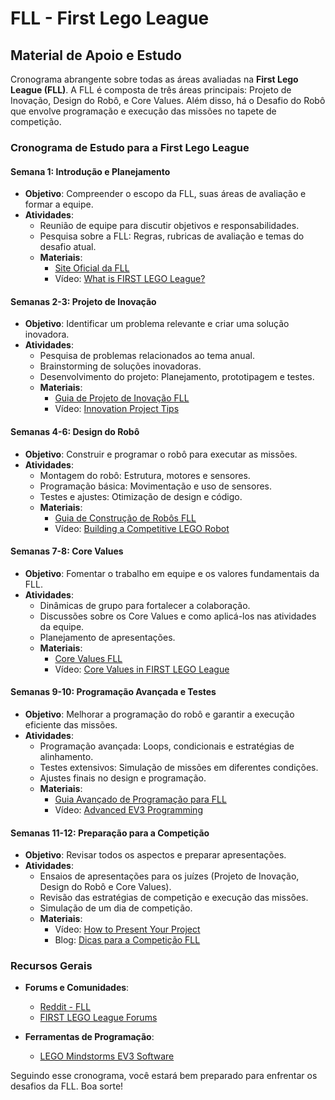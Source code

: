 # FLL - First Lego League

Material de Apoio e Estudo
---

Cronograma abrangente sobre todas as áreas avaliadas na **First Lego League (FLL)**. A FLL é composta de três áreas principais: Projeto de Inovação, Design do Robô, e Core Values. Além disso, há o Desafio do Robô que envolve programação e execução das missões no tapete de competição. 

### Cronograma de Estudo para a First Lego League

#### Semana 1: Introdução e Planejamento

- **Objetivo**: Compreender o escopo da FLL, suas áreas de avaliação e formar a equipe.
- **Atividades**:
  - Reunião de equipe para discutir objetivos e responsabilidades.
  - Pesquisa sobre a FLL: Regras, rubricas de avaliação e temas do desafio atual.
  - **Materiais**:
    - [Site Oficial da FLL](https://www.firstlegoleague.org)
    - Vídeo: [What is FIRST LEGO League?](https://www.youtube.com/watch?v=YlG3STGABVY)

#### Semanas 2-3: Projeto de Inovação

- **Objetivo**: Identificar um problema relevante e criar uma solução inovadora.
- **Atividades**:
  - Pesquisa de problemas relacionados ao tema anual.
  - Brainstorming de soluções inovadoras.
  - Desenvolvimento do projeto: Planejamento, prototipagem e testes.
  - **Materiais**:
    - [Guia de Projeto de Inovação FLL](https://www.firstinspires.org/resource-library/fll/project)
    - Vídeo: [Innovation Project Tips](https://www.youtube.com/watch?v=W4QRjT3QdLQ)

#### Semanas 4-6: Design do Robô

- **Objetivo**: Construir e programar o robô para executar as missões.
- **Atividades**:
  - Montagem do robô: Estrutura, motores e sensores.
  - Programação básica: Movimentação e uso de sensores.
  - Testes e ajustes: Otimização de design e código.
  - **Materiais**:
    - [Guia de Construção de Robôs FLL](https://www.firstinspires.org/resource-library/fll/robot-design)
    - Vídeo: [Building a Competitive LEGO Robot](https://www.youtube.com/watch?v=4W3Aigv2lKA)

#### Semanas 7-8: Core Values

- **Objetivo**: Fomentar o trabalho em equipe e os valores fundamentais da FLL.
- **Atividades**:
  - Dinâmicas de grupo para fortalecer a colaboração.
  - Discussões sobre os Core Values e como aplicá-los nas atividades da equipe.
  - Planejamento de apresentações.
  - **Materiais**:
    - [Core Values FLL](https://www.firstinspires.org/resource-library/fll/core-values)
    - Vídeo: [Core Values in FIRST LEGO League](https://www.youtube.com/watch?v=GJOShoHiKDE)

#### Semanas 9-10: Programação Avançada e Testes

- **Objetivo**: Melhorar a programação do robô e garantir a execução eficiente das missões.
- **Atividades**:
  - Programação avançada: Loops, condicionais e estratégias de alinhamento.
  - Testes extensivos: Simulação de missões em diferentes condições.
  - Ajustes finais no design e programação.
  - **Materiais**:
    - [Guia Avançado de Programação para FLL](https://www.firstinspires.org/resource-library/fll/programming)
    - Vídeo: [Advanced EV3 Programming](https://www.youtube.com/watch?v=JJ-CfzzduoA)

#### Semanas 11-12: Preparação para a Competição

- **Objetivo**: Revisar todos os aspectos e preparar apresentações.
- **Atividades**:
  - Ensaios de apresentações para os juízes (Projeto de Inovação, Design do Robô e Core Values).
  - Revisão das estratégias de competição e execução das missões.
  - Simulação de um dia de competição.
  - **Materiais**:
    - Vídeo: [How to Present Your Project](https://www.youtube.com/watch?v=0wE5D-L7ZMg)
    - Blog: [Dicas para a Competição FLL](https://www.firstlegoleague.org/tips-for-competition)

### Recursos Gerais

- **Forums e Comunidades**:
  - [Reddit - FLL](https://www.reddit.com/r/FLL/)
  - [FIRST LEGO League Forums](https://forums.firstinspires.org)

- **Ferramentas de Programação**:
  - [LEGO Mindstorms EV3 Software](https://www.lego.com/en-us/themes/mindstorms/downloads)

Seguindo esse cronograma, você estará bem preparado para enfrentar os desafios da FLL. Boa sorte!
